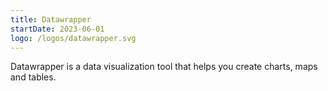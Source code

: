 ```yaml
---
title: Datawrapper
startDate: 2023-06-01
logo: /logos/datawrapper.svg
---
```


Datawrapper is a data visualization tool that helps you create charts, maps and tables.
